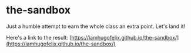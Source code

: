# the-sandbox
Just a humble attempt to earn the whole class an extra point. Let's land it!

Here's a link to the result: [https://iamhugofelix.github.io/the-sandbox/](https://iamhugofelix.github.io/the-sandbox/)
